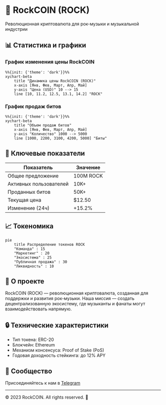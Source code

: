 
# 🎸 RockCOIN (ROCK)

Революционная криптовалюта для рок-музыки и музыкальной индустрии

## 📊 Статистика и графики

### График изменения цены RockCOIN
```mermaid
%%{init: {'theme': 'dark'}}%%
xychart-beta
    title "Динамика цены RockCOIN (ROCK)"
    x-axis [Янв, Фев, Март, Апр, Май]
    y-axis "Цена (USD)" 10 --> 15
    line [10, 11.2, 12.5, 13.1, 14.2] "ROCK"
```

### График продаж битов
```mermaid
%%{init: {'theme': 'dark'}}%%
xychart-beta
    title "Объем продаж битов"
    x-axis [Янв, Фев, Март, Апр, Май]
    y-axis "Количество" 1000 --> 5000
    line [1000, 2200, 3100, 4200, 5000] "Биты"
```

## 💎 Ключевые показатели

| Показатель | Значение |
|------------|----------|
| Общее предложение | 100M ROCK |
| Активных пользователей | 10K+ |
| Проданных битов | 50K+ |
| Текущая цена | $12.50 |
| Изменение (24ч) | +15.2% |

## 📈 Токеномика

```mermaid
pie
    title Распределение токенов ROCK
    "Команда" : 15
    "Маркетинг" : 20
    "Экосистема" : 25
    "Публичная продажа" : 30
    "Ликвидность" : 10
```

## 💫 О проекте

RockCOIN (ROCK) — революционная криптовалюта, созданная для поддержки и развития рок-музыки. 
Наша миссия — создать децентрализованную экосистему, где музыканты и фанаты могут взаимодействовать напрямую.

## 🔒 Технические характеристики

- Тип токена: ERC-20
- Блокчейн: Ethereum
- Механизм консенсуса: Proof of Stake (PoS)
- Годовая доходность стейкинга: до 12% APY

## 🤝 Сообщество

Присоединяйтесь к нам в [Telegram](https://t.me/rockcoin123)

---

© 2023 RockCOIN. All rights reserved. 🎸
